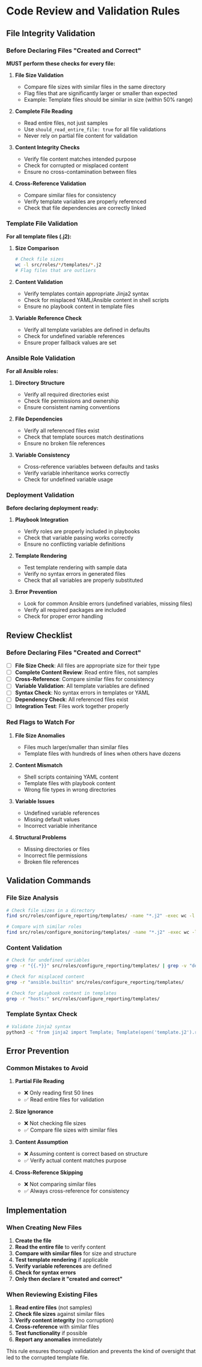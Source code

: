 # Code Review and Validation Rules

## File Integrity Validation

### Before Declaring Files "Created and Correct"

**MUST perform these checks for every file:**

1. **File Size Validation**
   - Compare file sizes with similar files in the same directory
   - Flag files that are significantly larger or smaller than expected
   - Example: Template files should be similar in size (within 50% range)

2. **Complete File Reading**
   - Read entire files, not just samples
   - Use `should_read_entire_file: true` for all file validations
   - Never rely on partial file content for validation

3. **Content Integrity Checks**
   - Verify file content matches intended purpose
   - Check for corrupted or misplaced content
   - Ensure no cross-contamination between files

4. **Cross-Reference Validation**
   - Compare similar files for consistency
   - Verify template variables are properly referenced
   - Check that file dependencies are correctly linked

### Template File Validation

**For all template files (.j2):**

1. **Size Comparison**

   ```bash
   # Check file sizes
   wc -l src/roles/*/templates/*.j2
   # Flag files that are outliers
   ```

2. **Content Validation**
   - Verify templates contain appropriate Jinja2 syntax
   - Check for misplaced YAML/Ansible content in shell scripts
   - Ensure no playbook content in template files

3. **Variable Reference Check**
   - Verify all template variables are defined in defaults
   - Check for undefined variable references
   - Ensure proper fallback values are set

### Ansible Role Validation

**For all Ansible roles:**

1. **Directory Structure**
   - Verify all required directories exist
   - Check file permissions and ownership
   - Ensure consistent naming conventions

2. **File Dependencies**
   - Verify all referenced files exist
   - Check that template sources match destinations
   - Ensure no broken file references

3. **Variable Consistency**
   - Cross-reference variables between defaults and tasks
   - Verify variable inheritance works correctly
   - Check for undefined variable usage

### Deployment Validation

**Before declaring deployment ready:**

1. **Playbook Integration**
   - Verify roles are properly included in playbooks
   - Check that variable passing works correctly
   - Ensure no conflicting variable definitions

2. **Template Rendering**
   - Test template rendering with sample data
   - Verify no syntax errors in generated files
   - Check that all variables are properly substituted

3. **Error Prevention**
   - Look for common Ansible errors (undefined variables, missing files)
   - Verify all required packages are included
   - Check for proper error handling

## Review Checklist

### Before Declaring Files "Created and Correct"

- [ ] **File Size Check**: All files are appropriate size for their type
- [ ] **Complete Content Review**: Read entire files, not samples
- [ ] **Cross-Reference**: Compare similar files for consistency
- [ ] **Variable Validation**: All template variables are defined
- [ ] **Syntax Check**: No syntax errors in templates or YAML
- [ ] **Dependency Check**: All referenced files exist
- [ ] **Integration Test**: Files work together properly

### Red Flags to Watch For

1. **File Size Anomalies**
   - Files much larger/smaller than similar files
   - Template files with hundreds of lines when others have dozens

2. **Content Mismatch**
   - Shell scripts containing YAML content
   - Template files with playbook content
   - Wrong file types in wrong directories

3. **Variable Issues**
   - Undefined variable references
   - Missing default values
   - Incorrect variable inheritance

4. **Structural Problems**
   - Missing directories or files
   - Incorrect file permissions
   - Broken file references

## Validation Commands

### File Size Analysis

```bash
# Check file sizes in a directory
find src/roles/configure_reporting/templates/ -name "*.j2" -exec wc -l {} \;

# Compare with similar roles
find src/roles/configure_monitoring/templates/ -name "*.j2" -exec wc -l {} \;
```

### Content Validation

```bash
# Check for undefined variables
grep -r "{{.*}}" src/roles/configure_reporting/templates/ | grep -v "default("

# Check for misplaced content
grep -r "ansible.builtin" src/roles/configure_reporting/templates/

# Check for playbook content in templates
grep -r "hosts:" src/roles/configure_reporting/templates/
```

### Template Syntax Check

```bash
# Validate Jinja2 syntax
python3 -c "from jinja2 import Template; Template(open('template.j2').read())"
```

## Error Prevention

### Common Mistakes to Avoid

1. **Partial File Reading**
   - ❌ Only reading first 50 lines
   - ✅ Read entire files for validation

2. **Size Ignorance**
   - ❌ Not checking file sizes
   - ✅ Compare file sizes with similar files

3. **Content Assumption**
   - ❌ Assuming content is correct based on structure
   - ✅ Verify actual content matches purpose

4. **Cross-Reference Skipping**
   - ❌ Not comparing similar files
   - ✅ Always cross-reference for consistency

## Implementation

### When Creating New Files

1. **Create the file**
2. **Read the entire file** to verify content
3. **Compare with similar files** for size and structure
4. **Test template rendering** if applicable
5. **Verify variable references** are defined
6. **Check for syntax errors**
7. **Only then declare it "created and correct"**

### When Reviewing Existing Files

1. **Read entire files** (not samples)
2. **Check file sizes** against similar files
3. **Verify content integrity** (no corruption)
4. **Cross-reference** with similar files
5. **Test functionality** if possible
6. **Report any anomalies** immediately

This rule ensures thorough validation and prevents the kind of oversight that led to the corrupted template file.
